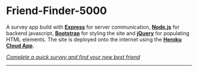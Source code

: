 # Friend-Finder-5000
A survey app build with <a href="https://expressjs.com/" target="blank"><b>Express</b></a> for server communication,
<a href="https://nodejs.org/en/" target="blank"><b>Node.js</b></a> for backend javascript,
<a href="https://getbootstrap.com" target="blank"><b>Bootstrap</b></a> for styling the site
and <a href="https://jquery.com/" target="blank"><b>jQuery</b></a> for populating HTML elements.
The site is deployed onto the internet using the <a href="https://dashboard.heroku.com/apps" target="blank"><b>Heroku Cloud App</b></a>.

<a href="https://friend-finder5000.herokuapp.com" target="blank">*Complete a quick survey and find your new best friend*</a>
<hr>

